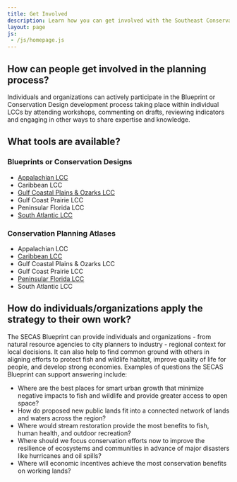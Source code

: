 ```yaml
---
title: Get Involved
description: Learn how you can get involved with the Southeast Conservation Adaptation Strategy (SECAS)
layout: page
js:
 - /js/homepage.js
---
```


## How can people get involved in the planning process?

Individuals and organizations can actively participate in the Blueprint or Conservation Design development process taking place within individual LCCs by attending workshops, commenting on drafts, reviewing indicators and engaging in other ways to share expertise and knowledge.

## What tools are available?

### Blueprints or Conservation Designs
- [Appalachian LCC](http://applcc.org/conservation-design/conservation-design)
- Caribbean LCC
- [Gulf Coastal Plains &amp; Ozarks LCC](http://gcpolcc.org/blueprint-1-0)
- Gulf Coast Prairie LCC
- Peninsular Florida LCC
- [South Atlantic LCC](http://www.southatlanticlcc.org/blueprint/)

### Conservation Planning Atlases
- Appalachian LCC
- [Caribbean LCC](http://caribbeanlcc.org/clcc-atlas/)
- Gulf Coastal Plains &amp; Ozarks LCC
- Gulf Coast Prairie LCC
- [Peninsular Florida LCC](http://peninsularfloridalcc.org/page/cpa)
- South Atlantic LCC

## How do individuals/organizations apply the strategy to their own work?

The SECAS Blueprint can provide individuals and organizations - from natural resource agencies to city planners to industry - regional context for local decisions. It can also help to find common ground with others in aligning efforts to protect fish and wildlife habitat, improve quality of life for people, and develop strong economies. Examples of questions the SECAS Blueprint can support answering include:
- Where are the best places for smart urban growth that minimize negative impacts to fish and wildlife and provide greater access to open space?
- How do proposed new public lands fit into a connected network of lands and waters across the region?
- Where would stream restoration provide the most benefits to fish, human health, and outdoor recreation?
- Where should we focus conservation efforts now to improve the resilience of ecosystems and communities in advance of major disasters like hurricanes and oil spills?
- Where will economic incentives achieve the most conservation benefits on working lands?
